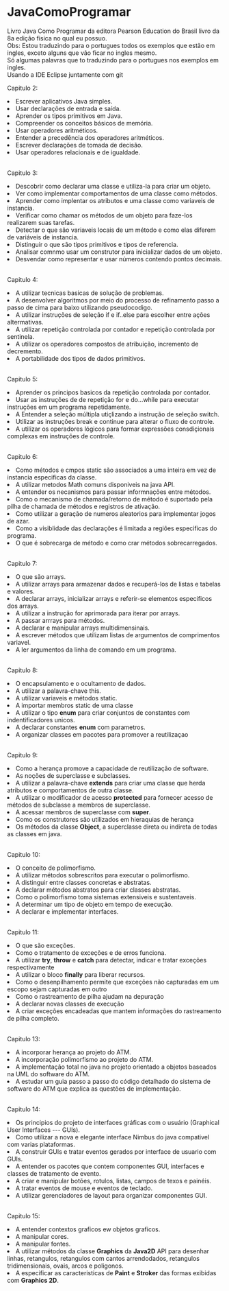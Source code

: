 # JavaComoProgramar
Livro Java Como Programar da editora Pearson Education do Brasil livro da 8a edição fisica no qual eu possuo.</br>
Obs: Estou traduzindo para o portugues todos os exemplos que estão em ingles, exceto alguns que vão ficar no ingles mesmo.</br>
Só algumas palavras que to traduzindo para o portugues nos exemplos em ingles.</br>
Usando a IDE Eclipse juntamente com git</br>

<p>Capitulo 2:</p> 
            <li>Escrever aplicativos Java simples.</li>
            <li>Usar declarações de entrada e saída.</li>
            <li>Aprender os tipos primitivos em Java.</li>
            <li>Compreender os conceitos básicos de memória.</li>
            <li>Usar operadores aritméticos.</li>
            <li>Entender a precedência dos operadores aritméticos.</li>
            <li>Escrever declarações de tomada de decisão.</li>
            <li>Usar operadores relacionais e de igualdade.</li></br>
            
<p>Capitulo 3:</p> 
            <li>Descobrir como declarar uma classe e utiliza-la para criar um objeto.</li>
            <li>Ver como implementar comportamentos de uma classe como métodos.</li>
            <li>Aprender como implentar os atributos e uma classe como variaveis de instancia.</li>
            <li>Verificar como chamar os métodos de um objeto para faze-los realizarem suas tarefas.</li>
            <li>Detectar o que são variaveis locais de um método e como  elas diferem de variáveis de instancia.</li>
            <li>Distinguir o que são tipos primitivos e tipos de referencia.</li>
            <li>Analisar comnmo usar um construtor para inicializar dados de um objeto.</li>
            <li>Desvendar como representar e usar números contendo pontos decimais.</li></br>

<p>Capitulo 4:</p> 
            <li>A utilizar tecnicas basicas de solução de problemas.</li>
            <li>A desenvolver algoritmos por meio do processo de refinamento passo a passo de cima para baixo utilizando pseudocodigo.</li>
            <li>A utilizar instruções de seleção if e if..else para escolher entre ações altermativas.</li>
            <li>A utilizar repetição controlada por contador e repetição controlada por sentinela.</li>
            <li>A utilizar os operadores compostos de atribuição, incremento de decremento.</li>
            <li>A portabilidade dos tipos de dados primitivos.</li></br>

<p>Capitulo 5:</p> 
            <li>Aprender os principos basicos da repetição controlada por contador.</li>
            <li>Usar as instruções de de repetição for e do...while para executar instruções em um programa repetidamente.</li>
            <li>A Entender a seleção múltipla utiçlizando a instrução de seleção switch.</li>
            <li>Utilizar as instruções break e continue para alterar o fluxo de controle.</li>
            <li>A utilizar os operadores lógicos para formar expressões consdiçionais complexas em instruções de controle.</li></br>

<p>Capitulo 6:</p> 
            <li>Como métodos e cmpos static são associados a uma inteira em vez de instancia especificas da classe.</li>       
            <li>A utilizar metodos Math comuns disponiveis na java API.</li>
            <li>A entender os necanismos para passar informnações entre métodos.</li>
            <li>Como o mecanismo de chamada/retorno de método é suportado pela pilha de chamada de métodos e registros de ativação.</li>
            <li>Como utilizar a geração de numeros aleatorios para implementar jogos de azar.</li>
            <li>Como a visiblidade das declarações é limitada a regiões especificas do programa.</li>
            <li>O que é sobrecarga de método e como crar métodos sobrecarregados.</li></br>

<p>Capitulo 7:</p> 
            <li>O que são arrays.</li>
            <li>A utilizar arrays para armazenar dados e recuperá-los de listas e tabelas e valores.</li>
            <li>A declarar arrays, inicializar arrays e referir-se elementos especificos dos arrays.</li>
            <li>A utilizar a instrução for aprimorada para iterar por arrays.</li>
            <li>A passar arrrays para métodos.</li>
            <li>A declarar e manipular arrays multidimensinais.</li>
            <li>A escrever métodos que utilizam listas de argumentos de comprimentos variavel.</li>
            <li>A ler argumentos da linha de comando em um programa.</li></br>
            
<p>Capitulo 8:</p>
            <li>O encapsulamento e o ocultamento de dados.</li>
            <li>A utilizar a palavra-chave this.</li>
            <li>A utilizar variaveis e métodos static.</li>
            <li>A importar membros static de uma classe</li>
            <li>A utilizar o tipo <b>enum</b> para criar conjuntos de constantes com indentificadores unicos.</li>
            <li>A declarar constantes <b>enum</b> com parametros.</li>
            <li>A organizar classes em pacotes para promover a reutilizaçao</li></br>

<p>Capitulo 9:</p>
             <li>Como a herança promove a capacidade de reutilização de software.</li>
             <li>As noções de superclasse e subclasses.</li>
             <li>A utilizar a palavra-chave <b>extends</b> para criar uma classe que herda atributos e comportamentos de outra classe.</li>
             <li>A utilizar o modificador de acesso <b>protected</b> para fornecer acesso de métodos de subclasse a membros de superclasse.</li>
             <li>A acessar membros de superclasse com <b>super</b>.</li>
             <li>Como os construtores são utilizados em hieraquias de herança</li>
             <li>Os métodos da classe <b>Object</b>, a superclasse direta ou indireta de todas as classes em java.</li></br>

<p>Capitulo 10:</p>
             <li>O conceito de polimorfismo.</li>
             <li>A utilizar métodos sobrescritos para executar o polimorfismo.</li>
             <li>A distinguir entre classes concretas e abstratas.</li>
             <li>A declarar métodos abstratos para criar classes abstratas.</li>
             <li>Como o polimorfismo toma sistemas extensiveis e sustentaveis.</li>
             <li>A determinar um tipo de objeto em tempo de execução.</li>
             <li>A declarar e implementar interfaces.</li></br>

<p>Capitulo 11:</p>
              <li>O que são exceções.</li>
              <li>Como o tratamento de exceções e de erros funciona.</li>
              <li>A utilizar <b>try</b>, <b>throw</b> e <b>catch</b> para detectar, indicar e tratar exceções respectivamente</li>
              <li>A utilizar o bloco <b>finally</b> para liberar recursos.</li>
              <li>Como o desenpilhamento permite que exceções não capturadas em um escopo sejam capturadas em outro </li>
              <li>Como o rastreamento de pilha ajudam na depuração</li>
              <li>A declarar novas classes de execução</li>
             <li>A criar exceções encadeadas que mantem informações do rastreamento de pilha completo.</li></br>

<p>Capitulo 13:</p>
              <li>A incorporar herança ao projeto do ATM.</li>
              <li>A incorporação polimorfismo ao projeto do ATM.</li>
              <li>A implementação total no java no projeto orientado a objetos baseados na UML do software do ATM.</li>
              <li>A estudar um guia passo a passo do código detalhado do sistema de software do ATM
              que explica as questões de implementação.</li></br>

 <p>Capitulo 14:</p>
              <li>Os principios do projeto de interfaces gráficas com o usuário (Graphical User Interfaces --- GUIs).</li>
              <li>Como utilizar a nova e elegante interface Nimbus do java compativel com varias plataformas.</li>
              <li>A construir GUIs e tratar eventos gerados por interface de usuario com GUIs.</li>
              <li>A entender os pacotes que contem componentes GUI, interfaces e classes de tratamento de evento.</li>
              <li>A criar e manipular botões, rotulos, listas, campos de texos e painéis.</li>
              <li>A tratar eventos de mouse e eventos de teclado.</li>
              <li>A utilizar gerenciadores de layout para organizar componentes GUI.</li></br>
     
 <p>Capitulo 15:</p>
              <li>A entender contextos graficos ew objetos graficos.</li>
              <li>A manipular cores.</li>
              <li>A manipular fontes.</li>
              <li>A utilizar métodos da classe <b>Graphics</b> da <b>Java2D</b> API para desenhar linhas, retangulos, retangulos com cantos arrendodados, retangulos tridimensionais, ovais, arcos e poligonos.</li>
              <li>A especificar as caracteristicas de <b>Paint</b> e <b>Stroker</b> das formas exibidas com <b>Graphics 2D</b>.</li>
              


